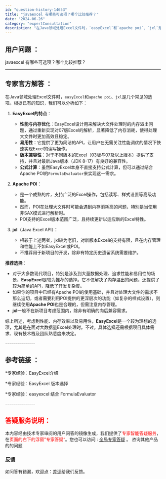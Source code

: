 ```yaml
---
id: "question-history-14653"
title: "javaexcel 有哪些可选项？哪个比较推荐？"
date: "2024-06-26"
category: "expertConsultation"
description: "在Java领域处理Excel文件时，`easyExcel`和`apache poi`、`jxl`是几个常见的选项。根据已有的知识，我们可以分析如下：1. **EasyExcel的特点**：   - **性能与内存优化**：EasyExcel设计用来解决大文件处理时的内存溢出问题，通过重新实现对07版"
---
```


## 用户问题 ： 
 javaexcel 有哪些可选项？哪个比较推荐？  

---------------
## 专家官方解答 ：

在Java领域处理Excel文件时，`easyExcel`和`apache poi`、`jxl`是几个常见的选项。根据已有的知识，我们可以分析如下：

1. **EasyExcel的特点**：
   - **性能与内存优化**：EasyExcel设计用来解决大文件处理时的内存溢出问题，通过重新实现对07版Excel的解析，显著降低了内存消耗，使得处理大文件时更加高效且稳定。
   - **易用性**：它提供了更为简洁的API，让用户在无需关注性能调优的情况下快速实现Excel的读写操作。
   - **版本兼容性**：对于不同版本的Excel（03版与07及以上版本）提供了支持，并且对最新Java版本（JDK 8-17）有良好的兼容性。
   - **公式计算**：虽然EasyExcel本身不直接支持公式计算，但可以通过结合Apache POI的`FormulaEvaluator`来实现这一需求。

2. **Apache POI**：
   - 是一个成熟的库，支持广泛的Excel操作，包括读写、样式设置等高级功能。
   - 然而，POI在处理大文件时可能会遇到内存消耗高的问题，特别是当使用非SAX模式进行解析时。
   - POI支持的Excel版本范围广泛，且持续更新以适应新的Excel特性。

3. **jxl**（Java Excel API）：
   - 相较于上述两者，jxl较为老旧，对新版本Excel的支持有限，且在内存管理和性能上不如EasyExcel或POI。
   - 不推荐用于新项目的开发，除非有特定历史遗留系统需要维护。

**推荐选择**：
- 对于大多数现代项目，特别是涉及到大量数据处理、追求性能和易用性的场景，**EasyExcel**是较为推荐的选择。它不仅解决了内存溢出的问题，还提供了较为简单的API，降低了开发复杂度。
- 如果你的项目中已经有Apache POI的使用基础，并且对处理大文件的需求不那么迫切，或者需要利用POI提供的更深层次的功能（如复杂的样式设置），则继续使用**Apache POI**也是合理的，但需注意内存管理。
- **jxl**一般不在新项目考虑范围内，除非有明确的向后兼容需求。

综上所述，考虑到性能、内存效率以及易用性，**EasyExcel**是一个较为理想的选项，尤其是在面对大数据量Excel处理时。不过，具体选择还需根据项目具体需求、现有技术栈及团队熟悉度来决定。


<font color="#949494">---------------</font> 


## 参考链接 ：

*专家经验：EasyExcel介绍 
 
 *专家经验：EasyExcel 版本选择 
 
 *专家经验：easyexcel 结合 FormulaEvaluator 


 <font color="#949494">---------------</font> 
 


## <font color="#FF0000">答疑服务说明：</font> 

本内容经由技术专家审阅的用户问答的镜像生成，我们提供了<font color="#FF0000">专家智能答疑服务</font>，在<font color="#FF0000">页面的右下的浮窗”专家答疑“</font>。您也可以访问 : [全局专家答疑](https://answer.opensource.alibaba.com/docs/intro) 。 咨询其他产品的的问题

### 反馈
如问答有错漏，欢迎点：[差评](https://ai.nacos.io/user/feedbackByEnhancerGradePOJOID?enhancerGradePOJOId=15903)给我们反馈。
